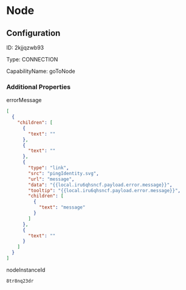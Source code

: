 # Node
## Configuration
ID:  2kjjqzwb93

Type: CONNECTION 

CapabilityName: goToNode






### Additional Properties
errorMessage
```json 
[
  {
    "children": [
      {
        "text": ""
      },
      {
        "text": ""
      },
      {
        "type": "link",
        "src": "pingIdentity.svg",
        "url": "message",
        "data": "{{local.iru6qhsncf.payload.error.message}}",
        "tooltip": "{{local.iru6qhsncf.payload.error.message}}",
        "children": [
          {
            "text": "message"
          }
        ]
      },
      {
        "text": ""
      }
    ]
  }
]
```


nodeInstanceId
```string 
8tr8nq23dr
```




